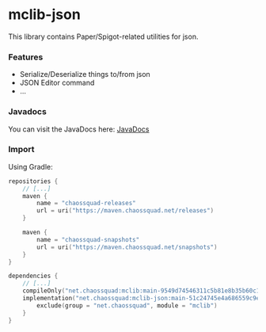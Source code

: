 # mclib-json
This library contains Paper/Spigot-related utilities for json.

### Features
- Serialize/Deserialize things to/from json
- JSON Editor command
- ...

### Javadocs
You can visit the JavaDocs here: [JavaDocs](https://chaossquad.github.io/mclib-json)

### Import

Using Gradle:
```kotlin
repositories {
    // [...]
    maven {
        name = "chaossquad-releases"
        url = uri("https://maven.chaossquad.net/releases")
    }

    maven {
        name = "chaossquad-snapshots"
        url = uri("https://maven.chaossquad.net/snapshots")
    }
}

dependencies {
    // [...]
    compileOnly("net.chaossquad:mclib:main-9549d74546311c5b81e8b35b60c1e78618450dc7") // Same or higher version of mclib required
    implementation("net.chaossquad:mclib-json:main-51c24745e4a686559c9ea530072077c33e0991ca") {
        exclude(group = "net.chaossquad", module = "mclib")
    }
}
```